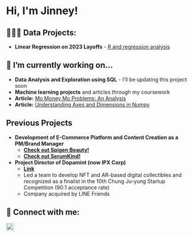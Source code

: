 <h1>Hi, I'm Jinney! <br/>

<h2>👩🏻‍💻 Data Projects:</h2>
<ul>
  <li><b>Linear Regression on 2023 Layoffs</b>
    - <a href="https://github.com/jinney-hong/portfolio/tree/main/Linear%20Regression%20on%202023%20Layoffs" target="_blank"> R and regression analysis</a>
  </li>
</ul>

<h2>🔭 I’m currently working on...</h2>
<ul>
  <li><b>Data Analysis and Exploration using SQL</b> - I'll be updating this project soon</li>
  <li><b>Machine learning projects</b> and articles through my coursework</li>
  <li><b>Article:</b> <a href="https://statsig.substack.com/p/mo-money-mo-problems-an-analysis" target="_blank">Mo Money Mo Problems: An Analysis</a></li>
  <li><b>Article:</b> <a href="https://statsig.substack.com/p/understanding-axes-and-dimensions" target="_blank">Understanding Axes and Dimensions in Numpy</a></li>
</ul>

<h2>Previous Projects</h2>
<ul>
  <li><b>Development of E-Commerce Platform and Content Creation as a PM/Brand Manager</b>
    <ul>
      <li><b><a href="https://spigenbeauty.com" target="_blank">Check out Spigen Beauty!</a></b></li>
      <li><b><a href="https://serumkind.co.kr/?srsltid=AfmBOooHd0T1Tbo0guGd-i7DxmjZR51lSH3v07i6cqUtsI6ahFJbHitm" target="_blank">Check out SerumKind!</a></b></li>
    </ul>
  </li>
  <li><b>Project Director of Dopamint (now IPX Corp)</b>
    <ul>
      <li><b><a href="https://www.ipxcorp.com/" target="_blank">Link</a></b></li>
      <li>Led a team to develop NFT and AR-based digital collectibles and recognized as a finalist in the 10th Chung Ju-yung Startup Competition (90:1 acceptance rate)</li>
      <li>Company acquired by LINE Friends</li>
    </ul>
  </li>
</ul>

<h2>🤳 Connect with me:</h2>
<a href="https://linkedin.com/in/jinney-hong" target="_blank">
  <img align="left" alt="Jinney Hong | LinkedIn" width="22px" src="https://cdn.jsdelivr.net/npm/simple-icons@v3/icons/linkedin.svg" />
</a>
